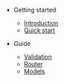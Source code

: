* Getting started
	* [Introduction](/)
    * [Quick start](quickstart.md)

* Guide

	* [Validation](validation.md)
	* [Router](router.md)
	* [Models](models.md)